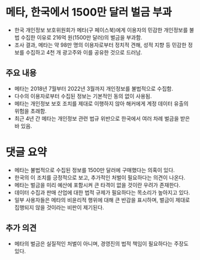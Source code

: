 # 메타, 한국에서 1500만 달러 벌금 부과
- 한국 개인정보 보호위원회가 메타(구 페이스북)에게 이용자의 민감한 개인정보를 불법 수집한 이유로 216억 원(1500만 달러)의 벌금을 부과함.
- 조사 결과, 메타는 약 98만 명의 이용자로부터 정치적 견해, 성적 지향 등 민감한 정보를 수집하고 4천 개 광고주와 이를 공유한 것으로 드러남.

## 주요 내용
- 메타는 2018년 7월부터 2022년 3월까지 개인정보를 불법적으로 수집함.
- 다수의 이용자로부터 수집된 정보는 기본적인 동의 없이 사용됨.
- 메타는 개인정보 보호 조치를 제대로 이행하지 않아 해커에게 계정 데이터 유출의 위험을 초래함.
- 최근 4년 간 메타는 개인정보 관련 법규 위반으로 한국에서 여러 차례 벌금을 받은 바 있음.

# 댓글 요약
- 메타는 불법적으로 수집된 정보를 1500만 달러에 구매했다는 의혹이 있다.
- 한국의 이 조치를 긍정적으로 보고, 추가적인 처벌이 필요하다는 의견이 나온다.
- 메타는 벌금을 미리 예산에 포함시켜 큰 타격이 없을 것이란 우려가 존재한다.
- 데이터 수집과 판매 산업에 대한 법적 규제가 필요하다는 목소리가 높아지고 있다.
- 일부 사용자들은 메타의 비윤리적 행위에 대해 큰 반감을 표시하며, 벌금이 제대로 집행되지 않을 것이라는 비판이 제기된다.

## 추가 의견
- 메타의 벌금은 실질적인 처벌이 아니며, 경영진의 법적 책임이 필요하다는 주장도 있다.
